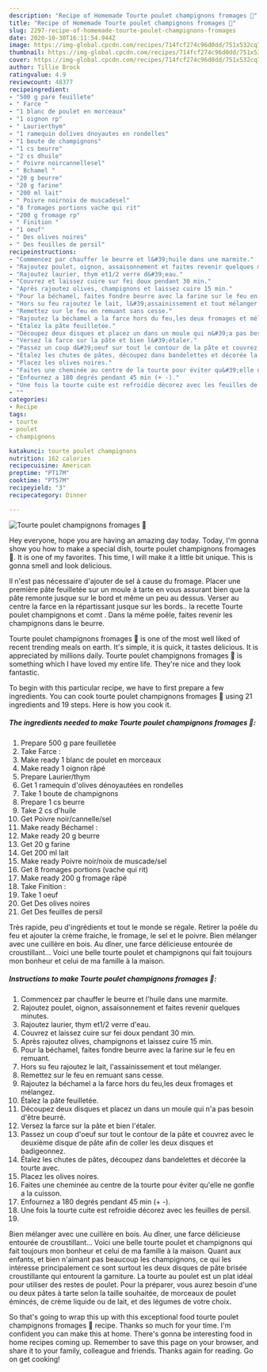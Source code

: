 ```yaml
---
description: "Recipe of Homemade Tourte poulet champignons fromages 🍴"
title: "Recipe of Homemade Tourte poulet champignons fromages 🍴"
slug: 2297-recipe-of-homemade-tourte-poulet-champignons-fromages
date: 2020-10-30T16:11:54.944Z
image: https://img-global.cpcdn.com/recipes/714fcf274c96d0dd/751x532cq70/tourte-poulet-champignons-fromages-🍴-photo-principale-de-la-recette.jpg
thumbnail: https://img-global.cpcdn.com/recipes/714fcf274c96d0dd/751x532cq70/tourte-poulet-champignons-fromages-🍴-photo-principale-de-la-recette.jpg
cover: https://img-global.cpcdn.com/recipes/714fcf274c96d0dd/751x532cq70/tourte-poulet-champignons-fromages-🍴-photo-principale-de-la-recette.jpg
author: Tillie Brock
ratingvalue: 4.9
reviewcount: 48377
recipeingredient:
- "500 g pare feuillete"
- " Farce "
- "1 blanc de poulet en morceaux"
- "1 oignon rp"
- " Laurierthym"
- "1 ramequin dolives dnoyautes en rondelles"
- "1 boute de champignons"
- "1 cs beurre"
- "2 cs dhuile"
- " Poivre noircannellesel"
- " Bchamel "
- "20 g beurre"
- "20 g farine"
- "200 ml lait"
- " Poivre noirnoix de muscadesel"
- "8 fromages portions vache qui rit"
- "200 g fromage rp"
- " Finition "
- "1 oeuf"
- " Des olives noires"
- " Des feuilles de persil"
recipeinstructions:
- "Commencez par chauffer le beurre et l&#39;huile dans une marmite."
- "Rajoutez poulet, oignon, assaisonnement et faites revenir quelques minutes."
- "Rajoutez laurier, thym et1/2 verre d&#39;eau."
- "Couvrez et laissez cuire sur fei doux pendant 30 min."
- "Après rajoutez olives, champignons et laissez cuire 15 min."
- "Pour la béchamel, faites fondre beurre avec la farine sur le feu en remuant."
- "Hors su feu rajoutez le lait, l&#39;assainissement et tout mélanger."
- "Remettez sur le feu en remuant sans cesse."
- "Rajoutez la béchamel a la farce hors du feu,les deux fromages et mélangez."
- "Étalez la pâte feuilletée."
- "Découpez deux disques et placez un dans un moule qui n&#39;a pas besoin d&#39;être beurré."
- "Versez la farce sur la pâte et bien l&#39;étaler."
- "Passez un coup d&#39;oeuf sur tout le contour de la pâte et couvrez avec le deuxième disque de pâte afin de coller les deux disques et badigeonnez."
- "Étalez les chutes de pâtes, découpez dans bandelettes et décorée la tourte avec."
- "Placez les olives noires."
- "Faites une cheminée au centre de la tourte pour éviter qu&#39;elle ne gonfle a la cuisson."
- "Enfournez a 180 degrés pendant 45 min (+ -)."
- "Une fois la tourte cuite est refroidie décorez avec les feuilles de persil."
- ""
categories:
- Recipe
tags:
- tourte
- poulet
- champignons

katakunci: tourte poulet champignons 
nutrition: 162 calories
recipecuisine: American
preptime: "PT17M"
cooktime: "PT57M"
recipeyield: "3"
recipecategory: Dinner

---
```



![Tourte poulet champignons fromages 🍴](https://img-global.cpcdn.com/recipes/714fcf274c96d0dd/751x532cq70/tourte-poulet-champignons-fromages-🍴-photo-principale-de-la-recette.jpg)

Hey everyone, hope you are having an amazing day today. Today, I'm gonna show you how to make a special dish, tourte poulet champignons fromages 🍴. It is one of my favorites. This time, I will make it a little bit unique. This is gonna smell and look delicious.

Il n&#39;est pas nécessaire d&#39;ajouter de sel à cause du fromage. Placer une première pâte feuilletée sur un moule à tarte en vous assurant bien que la pâte remonte jusque sur le bord et même un peu au dessus. Verser au centre la farce en la répartissant jusque sur les bords.. la recette Tourte poulet champignons et comt . Dans la même poêle, faites revenir les champignons dans le beurre.

Tourte poulet champignons fromages 🍴 is one of the most well liked of recent trending meals on earth. It's simple, it is quick, it tastes delicious. It is appreciated by millions daily. Tourte poulet champignons fromages 🍴 is something which I have loved my entire life. They're nice and they look fantastic.


To begin with this particular recipe, we have to first prepare a few ingredients. You can cook tourte poulet champignons fromages 🍴 using 21 ingredients and 19 steps. Here is how you cook it.

<!--inarticleads1-->

##### The ingredients needed to make Tourte poulet champignons fromages 🍴:

1. Prepare 500 g pare feuilletée
1. Take  Farce :
1. Make ready 1 blanc de poulet en morceaux
1. Make ready 1 oignon râpé
1. Prepare  Laurier/thym
1. Get 1 ramequin d&#39;olives dénoyautées en rondelles
1. Take 1 boute de champignons
1. Prepare 1 cs beurre
1. Take 2 cs d&#39;huile
1. Get  Poivre noir/cannelle/sel
1. Make ready  Béchamel :
1. Make ready 20 g beurre
1. Get 20 g farine
1. Get 200 ml lait
1. Make ready  Poivre noir/noix de muscade/sel
1. Get 8 fromages portions (vache qui rit)
1. Make ready 200 g fromage râpé
1. Take  Finition :
1. Take 1 oeuf
1. Get  Des olives noires
1. Get  Des feuilles de persil


Très rapide, peu d&#39;ingrédients et tout le monde se régale. Retirer la poêle du feu et ajouter la crème fraiche, le fromage, le sel et le poivre. Bien mélanger avec une cuillère en bois. Au dîner, une farce délicieuse entourée de croustillant… Voici une belle tourte poulet et champignons qui fait toujours mon bonheur et celui de ma famille à la maison. 

<!--inarticleads2-->

##### Instructions to make Tourte poulet champignons fromages 🍴:

1. Commencez par chauffer le beurre et l&#39;huile dans une marmite.
1. Rajoutez poulet, oignon, assaisonnement et faites revenir quelques minutes.
1. Rajoutez laurier, thym et1/2 verre d&#39;eau.
1. Couvrez et laissez cuire sur fei doux pendant 30 min.
1. Après rajoutez olives, champignons et laissez cuire 15 min.
1. Pour la béchamel, faites fondre beurre avec la farine sur le feu en remuant.
1. Hors su feu rajoutez le lait, l&#39;assainissement et tout mélanger.
1. Remettez sur le feu en remuant sans cesse.
1. Rajoutez la béchamel a la farce hors du feu,les deux fromages et mélangez.
1. Étalez la pâte feuilletée.
1. Découpez deux disques et placez un dans un moule qui n&#39;a pas besoin d&#39;être beurré.
1. Versez la farce sur la pâte et bien l&#39;étaler.
1. Passez un coup d&#39;oeuf sur tout le contour de la pâte et couvrez avec le deuxième disque de pâte afin de coller les deux disques et badigeonnez.
1. Étalez les chutes de pâtes, découpez dans bandelettes et décorée la tourte avec.
1. Placez les olives noires.
1. Faites une cheminée au centre de la tourte pour éviter qu&#39;elle ne gonfle a la cuisson.
1. Enfournez a 180 degrés pendant 45 min (+ -).
1. Une fois la tourte cuite est refroidie décorez avec les feuilles de persil.
1. 


Bien mélanger avec une cuillère en bois. Au dîner, une farce délicieuse entourée de croustillant… Voici une belle tourte poulet et champignons qui fait toujours mon bonheur et celui de ma famille à la maison. Quant aux enfants, et bien n&#39;aimant pas beaucoup les champignons, ce qui les intéresse principalement ce sont surtout les deux disques de pâte brisée croustillante qui entourent la garniture. La tourte au poulet est un plat idéal pour utiliser des restes de poulet. Pour la préparer, vous aurez besoin d&#39;une ou deux pâtes à tarte selon la taille souhaitée, de morceaux de poulet émincés, de crème liquide ou de lait, et des légumes de votre choix. 

So that's going to wrap this up with this exceptional food tourte poulet champignons fromages 🍴 recipe. Thanks so much for your time. I'm confident you can make this at home. There's gonna be interesting food in home recipes coming up. Remember to save this page on your browser, and share it to your family, colleague and friends. Thanks again for reading. Go on get cooking!
